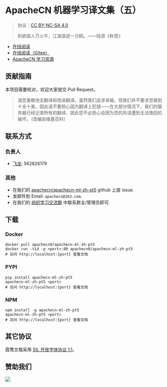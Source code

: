 <!--
    需要填充的占位符：
    
    README.md
    
        ApacheCN 机器学习译文集（五）：文档中文名
        {nameEn}：文档英文名
        {urlEn}：文档原始链接
        ml5：域名前缀
        飞龙：负责人名称
        wizardforcel：负责人 Github 用户名
        562826179：负责人 QQ
        apachecn-ml-zh-pt5：ApacheCN 的 Github 仓库名称
        apachecn-ml-zh-pt5：DockerHub 仓库名称
        apachecn-ml-zh-pt5：PYPI 包名称
        apachecn-ml-zh-pt5：NPM 包名称
    
    CNAME
    
        ml5：域名前缀

    index.html
    
        ApacheCN 机器学习译文集（五）：文档中文名
        #1E90FF：显示颜色
        apachecn-ml-zh-pt5：ApacheCN 的 Github 仓库名称

    asset/docsify-apachecn-footer.js
    
        apachecn-ml-zh-pt5：ApacheCN 的 Github 仓库名称
-->

# ApacheCN 机器学习译文集（五）

> 协议：[CC BY-NC-SA 4.0](http://creativecommons.org/licenses/by-nc-sa/4.0/)
> 
> 利欲驱人万火牛，江湖浪迹一沙鸥。——陆游《秋思》

* [在线阅读](https://ml5.apachecn.org)
* [在线阅读（Gitee）](https://apachecn.gitee.io/doc-template/)
* [ApacheCN 学习资源](http://docs.apachecn.org/)

## 贡献指南

本项目需要校对，欢迎大家提交 Pull Request。

> 请您勇敢地去翻译和改进翻译。虽然我们追求卓越，但我们并不要求您做到十全十美，因此请不要担心因为翻译上犯错——在大部分情况下，我们的服务器已经记录所有的翻译，因此您不必担心会因为您的失误遭到无法挽回的破坏。（改编自维基百科）

## 联系方式

### 负责人

* [飞龙](https://github.com/wizardforcel): 562826179

### 其他

*   在我们的 [apachecn/apachecn-ml-zh-pt5](https://github.com/apachecn/apachecn-ml-zh-pt5) github 上提 issue.
*   发邮件到 Email: `apachecn@163.com`.
*   在我们的 [组织学习交流群](https://www.apachecn.org/#/docs/join) 中联系群主/管理员即可.

## 下载

### Docker

```
docker pull apachecn0/apachecn-ml-zh-pt5
docker run -tid -p <port>:80 apachecn0/apachecn-ml-zh-pt5
# 访问 http://localhost:{port} 查看文档
```

### PYPI

```
pip install apachecn-ml-zh-pt5
apachecn-ml-zh-pt5 <port>
# 访问 http://localhost:{port} 查看文档
```

### NPM

```
npm install -g apachecn-ml-zh-pt5
apachecn-ml-zh-pt5 <port>
# 访问 http://localhost:{port} 查看文档
```

## 其它协议

霞鹜文楷采用 [SIL 开放字体协议 1.1](https://github.com/lxgw/LxgwWenKai/blob/main/SIL_Open_Font_License_1.1.txt)。

## 赞助我们

![](http://data.apachecn.org/img/about/donate.jpg)
